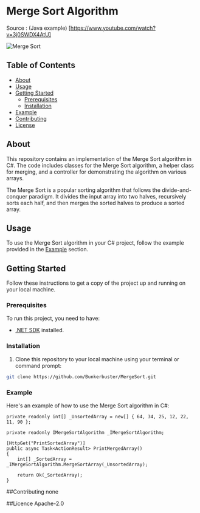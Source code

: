 # Merge Sort Algorithm

Source : (Java example) [https://www.youtube.com/watch?v=3j0SWDX4AtU]

![Merge Sort](merge-sort.png)

## Table of Contents
- [About](#about)
- [Usage](#usage)
- [Getting Started](#getting-started)
  - [Prerequisites](#prerequisites)
  - [Installation](#installation)
- [Example](#example)
- [Contributing](#contributing)
- [License](#license)

## About
This repository contains an implementation of the Merge Sort algorithm in C#. The code includes classes for the Merge Sort algorithm, a helper class for merging, and a controller for demonstrating the algorithm on various arrays.

The Merge Sort is a popular sorting algorithm that follows the divide-and-conquer paradigm. It divides the input array into two halves, recursively sorts each half, and then merges the sorted halves to produce a sorted array. 

## Usage
To use the Merge Sort algorithm in your C# project, follow the example provided in the [Example](#example) section.


## Getting Started
Follow these instructions to get a copy of the project up and running on your local machine.

### Prerequisites
To run this project, you need to have:

- [.NET SDK](https://dotnet.microsoft.com/download) installed.

### Installation
1. Clone this repository to your local machine using your terminal or command prompt:

```bash
git clone https://github.com/Bunkerbuster/MergeSort.git
```

### Example
Here's an example of how to use the Merge Sort algorithm in C#:

    private readonly int[] _UnsortedArray = new[] { 64, 34, 25, 12, 22, 11, 90 };

    private readonly IMergeSortAlgorithm _IMergeSortAlgorithm;

    [HttpGet("PrintSortedArray")]
    public async Task<ActionResult> PrintMergedArray()
    {
        int[] _SortedArray = _IMergeSortAlgorithm.MergeSortArray(_UnsortedArray);

        return Ok(_SortedArray);
    }

##Contributing
none



##Licence
Apache-2.0
